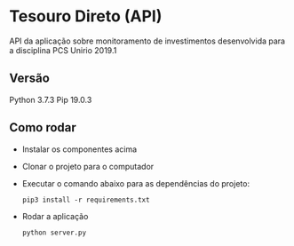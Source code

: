# Tesouro Direto (API)

API da aplicação sobre monitoramento de investimentos desenvolvida para a disciplina PCS Unirio 2019.1

## Versão
Python 3.7.3
Pip 19.0.3

## Como rodar
* Instalar os componentes acima
* Clonar o projeto para o computador
* Executar o comando abaixo para as dependências do projeto:

  ```
  pip3 install -r requirements.txt
  ```
  
* Rodar a aplicação

  ```
  python server.py
  ```
 
 
